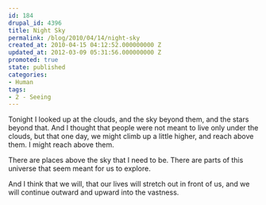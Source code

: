 ```yaml
---
id: 184
drupal_id: 4396
title: Night Sky
permalink: /blog/2010/04/14/night-sky
created_at: 2010-04-15 04:12:52.000000000 Z
updated_at: 2012-03-09 05:31:56.000000000 Z
promoted: true
state: published
categories:
- Human
tags:
- 2 - Seeing
---
```

Tonight I looked up at the clouds, and the sky beyond them, and the stars beyond that. And I thought that people were not meant to live only under the clouds, but that one day, we might climb up a little higher, and reach above them. I might reach above them.

There are places above the sky that I need to be. There are parts of this universe that seem meant for us to explore.

And I think that we will, that our lives will stretch out in front of us, and we will continue outward and upward into the vastness.

